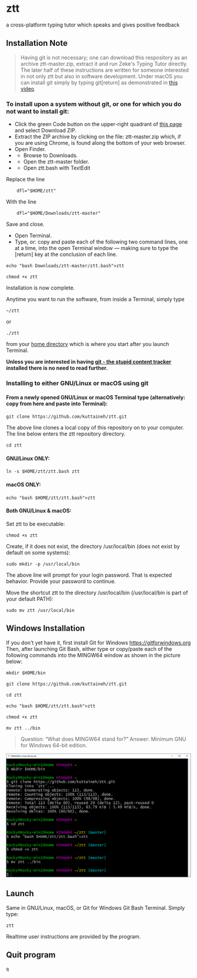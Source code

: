 # ztt
a cross-platform typing tutor which speaks and gives positive feedback

## Installation Note

> Having git is not necessary; one can download this respository as an archive ztt-master.zip, extract it and run Zeke's Typing Tutor directly. The later half of these instructions are written for someone interested in not only ztt but also in software development. Under macOS you can install git simply by typing git[return] as demonstrated in [this video](https://youtu.be/PSULlxUk744).

### To install upon a system without git, or one for which you do not want to install git:
* Click the green Code button on the upper-right quadrant of [this page](https://github.com/kuttaineh/ztt) and select Download ZIP.
* Extract the ZIP archive by clicking on the file: ztt-master.zip which, if you are using Chrome, is found along the bottom of your web browser.
* Open Finder.
* * Browse to Downloads.
* * Open the ztt-master folder.
* * Open ztt.bash with TextEdit

Replace the line 
```
	dfl="$HOME/ztt"
```
With the line 
```
	dfl="$HOME/Downloads/ztt-master"
```
Save and close.

* Open Terminal. 
* Type, or: copy and paste each of the following two command lines, one at a time, into the open Terminal window — making sure to type the [return] key at the conclusion of each line.
```
echo "bash Downloads/ztt-master/ztt.bash">ztt
```
```
chmod +x ztt
``` 

Installation is now complete. 

Anytime you want to run the software, from inside a Terminal, simply type
```
~/ztt
``` 
or
```
./ztt
``` 
from your [home directory](https://www.computerhope.com/jargon/h/homedir.htm) which is where you start after you launch Terminal.

**Unless you are interested in having [git - the stupid content tracker](https://git-scm.com/docs/git) installed there is no need to read further.**
### Installing to either GNU/Linux or macOS using git

#### From a newly opened GNU/Linux or macOS Terminal type (alternatively: copy from here and paste into Terminal):
```
git clone https://github.com/kuttaineh/ztt.git
```
The above line clones a local copy of this repository on to your computer. The line below enters the ztt repository directory.
```
cd ztt
```

#### GNU/Linux ONLY:
```
ln -s $HOME/ztt/ztt.bash ztt
```
#### macOS ONLY:
```
echo "bash $HOME/ztt/ztt.bash">ztt
```
#### Both GNU/Linux & macOS:
Set ztt to be executable:
```
chmod +x ztt
```
Create, if it does not exist, the directory /usr/local/bin (does not exist by default on some systems):
```
sudo mkdir -p /usr/local/bin
```
The above line will prompt for your login password. That is expected behavior. Provide your password to continue.

Move the shortcut ztt to the directory /usr/local/bin (/usr/local/bin is part of your default PATH):
```
sudo mv ztt /usr/local/bin
```
## Windows Installation

If you don't yet have it, first install Git for Windows https://gitforwindows.org
Then, after launching Git Bash, either type or copy/paste each of the following commands into the MINGW64 window as shown in the picture below:
```
mkdir $HOME/bin
```
```
git clone https://github.com/kuttaineh/ztt.git
```
```
cd ztt
```
```
echo "bash $HOME/ztt/ztt.bash">ztt
```
```
chmod +x ztt
```
```
mv ztt ../bin
```
> Question: “What does MINGW64 stand for?” Answer: Minimum GNU for Windows 64-bit edition.

![Git for Windows](gitforwindows.png)

## Launch

Same in GNU/Linux, macOS, or Git for Windows Git Bash Terminal. Simply type:
```
ztt
```
Realtime user instructions are provided by the program. 

## Quit program
```
q
```
